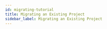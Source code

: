 ```yaml
---
id: migrating-tutorial
title: Migrating an Existing Project
sidebar_label: Migrating an Existing Project
---
```


